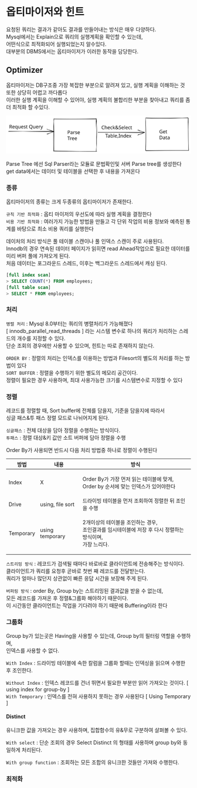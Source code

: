 # 옵티마이저와 힌트

요청된 쿼리는 결과가 같아도 결과를 만들어내는 방식은 매우 다양하다.\
Mysql에서는 Explain으로 쿼리의 실행계획을 확인할 수 있는데, \
어떤식으로 최적화되어 실행되었는지 알수있다.\
대부분의 DBMS에서는 옵티마이저가 이러한 동작을 담당한다.

## Optimizer

옵티마이저는 DB구조중 가장 복잡한 부분으로 알려져 있고, 실행 계획을 이해하는 것 또한 상당히 어렵고 까다롭다\
이러한 실행 계획을 이해할 수 있어야, 실행 계획의 불합리한 부분을 찾아내고 쿼리를 좀더 최적화 할 수있다.

<img src="../../../../.gitbook/assets/file.excalidraw (1) (2) (1).svg" alt="" class="gitbook-drawing">

Parse Tree 에선  Sql Parser라는 모듈로 문법확인및 서버 Parse tree를 생성한다\
get data에서는 데이터 및 테이블을 선택한 후 내용을 가져온다

### 종류

옵티마이저의 종류는 크게 두종류의 옵티마이저가 존재한다.

`규칙 기반 최적화` : 옵티 마이저의 우선도에 따라 실행 계획을 결정한다\
`비용 기반 최적화` : 여러가지 가능한 방법을 만들고 각 단위 작업의 비용 정보와 예측된 통계를 바탕으로 최소 비용 쿼리를 실행한다

데이처의 처리 방식은 풀 테이블 스캔이나 풀 인덱스 스캔이 주로 사용된다.\
Innodb의 경우 연속된 데이터 페이지가 읽히면 read Ahead작업으로 필요한 데이터를 미리 버퍼 풀에 가져오게 된다.\
처음 데이터는 포그라운드 스레드, 이후는 백그라운드 스레드에서 캐싱 된다.

```sql
[full index scan]
> SELECT COUNT(*) FROM employees;
[full table scan]
> SELECT * FROM employees;
```

### 처리

`병렬 처리` : Mysql 8.0부터는 쿼리의 병렬처리가 가능해졌다 \
\[ innodb\_parallel\_read\_threads ] 라는 시스템 변수로 하나의 쿼리가 처리하는 스레드의 개수를 지정할 수 있다.\
단순 조회의 경우에만 사용할 수 있으며, 힌트는 따로 존재하지 않는다.

`ORDER BY` : 정렬의 처리는 인덱스를 이용하는 방법과 Filesort의 별도의 처리를 하는 방법이 있다\
`SORT BUFFER` : 정렬을 수행하기 위한 별도의 메모리 공간이다. \
정렬이 필요한 경우 사용하며, 최대 사용가능한 크기를 시스템변수로 지정할 수 있다

### 정렬

레코드를 정렬할 때, Sort buffer에 전체를 담을지, 기준을 담을지에 따라서 \
싱글 패스&투 패스 정렬 모드로 나뉘어지게 된다.

`싱글패스` : 전체 대상을 담아 정렬을 수행하는 방식이다.\
`투패스` :  정렬 대상&키 값만 소트 버퍼에 담아 정렬을 수행

Order By가 사용되면 반드시 다음 처리 방법중 하나로 정렬이 수행된다

| 방법        | 내용               | 방식                                                                       |
| --------- | ---------------- | ------------------------------------------------------------------------ |
| Index     | X                | <p>Order By가 가장 먼저 읽는 테이블에 맞게,<br>Order by 순서에 맞는 인덱스가 있어야한다</p>         |
| Drive     | using, file sort | 드라이빙 테이블을 먼저 조회하여 정렬한 뒤 조인을 수행                                           |
| Temporary | using temporary  | <p>2개이상의 테이블을 조인하는 경우,<br>조인결과를 임시테이블에 저장 후 다시 정렬하는 방식이며,<br>가장 느리다.</p> |

`스트리밍 방식` :  레코드가 검색될 때마다 바로바로 클라이언트에 전송해주는 방식이다.\
클라이언트가 쿼리를 요청후 곧바로 첫번 째 레코드를 전달받는다.\
쿼리가 얼마나 많던지 상관없이 빠른 응답 시간을 보장해 주게 된다.

`버퍼링 방식` : order By, Group by는 스트리밍된 결과값을 받을 수 없는데, \
모든 레코드를 가져온 후 정렬&그룹화 해야하기 때문이다.\
이 시간동안 클라이언트는 작업을 기다려야 하기 때문에 Buffering이라 한다

### 그룹화

Group by가 있는곳은 Having을 사용할 수 있는데, Group by의 필터링 역할을 수행하며,\
인덱스를 사용할 수 없다.

`With Index` : 드라이빙 테이블에 속한 칼럼을 그룹화 할때는 인덱싱을 읽으며 수행한 후 조인한다.

`Without Index` : 인덱스 레코드를 건너 뛰면서 필요한 부분만 읽어 가져오는 것이다. \[ using index for group-by ] \
`With Temporary` :  인덱스를 전혀 사용하지 못하는 경우 사용된다 \[ Using Temporary ]&#x20;

#### Distinct

유니크한 값을 가져오는 경우 사용하며, 집합함수의 유&무로 구분하여 살펴볼 수 있다.

`With select` : 단순 조회의 경우 Select Distinct 의 형태를 사용하며 group by와 동일하게 처리된다.

`With group function` :  조회하는 모든 조합의 유니크한 것들만 가져와 수행한다.

### 최적화

